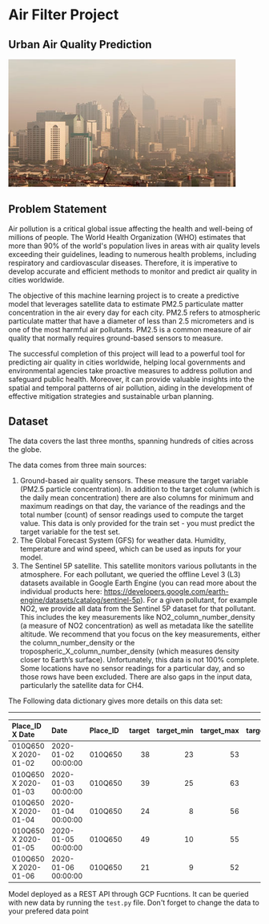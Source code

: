 # Air Filter Project


## Urban Air Quality Prediction

![Architecture](./images/air_quality-01.jpg)

## Problem Statement

Air pollution is a critical global issue affecting the health and well-being of millions of people. The World Health Organization (WHO) estimates that more than 90% of the world's population lives in areas with air quality levels exceeding their guidelines, leading to numerous health problems, including respiratory and cardiovascular diseases. Therefore, it is imperative to develop accurate and efficient methods to monitor and predict air quality in cities worldwide.

The objective of this machine learning project is to create a predictive model that leverages satellite data to estimate PM2.5 particulate matter concentration in the air every day for each city. PM2.5 refers to atmospheric particulate matter that have a diameter of less than 2.5 micrometers and is one of the most harmful air pollutants. PM2.5 is a common measure of air quality that normally requires ground-based sensors to measure.

The successful completion of this project will lead to a powerful tool for predicting air quality in cities worldwide, helping local governments and environmental agencies take proactive measures to address pollution and safeguard public health. Moreover, it can provide valuable insights into the spatial and temporal patterns of air pollution, aiding in the development of effective mitigation strategies and sustainable urban planning.

## Dataset

The data covers the last three months, spanning hundreds of cities across the globe.

The data comes from three main sources:

1. Ground-based air quality sensors. These measure the target variable (PM2.5 particle concentration). In addition to the target column (which is the daily mean concentration) there are also columns for minimum and maximum readings on that day, the variance of the readings and the total number (count) of sensor readings used to compute the target value. This data is only provided for the train set - you must predict the target variable for the test set.
2. The Global Forecast System (GFS) for weather data. Humidity, temperature and wind speed, which can be used as inputs for your model.
3. The Sentinel 5P satellite. This satellite monitors various pollutants in the atmosphere. For each pollutant, we queried the offline Level 3 (L3) datasets available in Google Earth Engine (you can read more about the individual products here: https://developers.google.com/earth-engine/datasets/catalog/sentinel-5p). For a given pollutant, for example NO2, we provide all data from the Sentinel 5P dataset for that pollutant. This includes the key measurements like NO2_column_number_density (a measure of NO2 concentration) as well as metadata like the satellite altitude. We recommend that you focus on the key measurements, either the column_number_density or the tropospheric_X_column_number_density (which measures density closer to Earth’s surface).
Unfortunately, this data is not 100% complete. Some locations have no sensor readings for a particular day, and so those rows have been excluded. There are also gaps in the input data, particularly the satellite data for CH4.

The Following data dictionary gives more details on this data set:

---

| Place_ID X Date      | Date                | Place_ID   |   target |   target_min |   target_max |   target_variance |   target_count |   precipitable_water_entire_atmosphere |   relative_humidity_2m_above_ground |   specific_humidity_2m_above_ground |   temperature_2m_above_ground |   u_component_of_wind_10m_above_ground |   v_component_of_wind_10m_above_ground |   L3_NO2_NO2_column_number_density |   L3_NO2_NO2_slant_column_number_density |   L3_NO2_absorbing_aerosol_index |   L3_NO2_cloud_fraction |   L3_NO2_sensor_altitude |   L3_NO2_sensor_azimuth_angle |   L3_NO2_sensor_zenith_angle |   L3_NO2_solar_azimuth_angle |   L3_NO2_solar_zenith_angle |   L3_NO2_stratospheric_NO2_column_number_density |   L3_NO2_tropopause_pressure |   L3_NO2_tropospheric_NO2_column_number_density |   L3_O3_O3_column_number_density |   L3_O3_O3_effective_temperature |   L3_O3_cloud_fraction |   L3_O3_sensor_azimuth_angle |   L3_O3_sensor_zenith_angle |   L3_O3_solar_azimuth_angle |   L3_O3_solar_zenith_angle |   L3_CO_CO_column_number_density |   L3_CO_H2O_column_number_density |   L3_CO_cloud_height |   L3_CO_sensor_altitude |   L3_CO_sensor_azimuth_angle |   L3_CO_sensor_zenith_angle |   L3_CO_solar_azimuth_angle |   L3_CO_solar_zenith_angle |   L3_HCHO_HCHO_slant_column_number_density |   L3_HCHO_cloud_fraction |   L3_HCHO_sensor_azimuth_angle |   L3_HCHO_sensor_zenith_angle |   L3_HCHO_solar_azimuth_angle |   L3_HCHO_solar_zenith_angle |   L3_HCHO_tropospheric_HCHO_column_number_density |   L3_HCHO_tropospheric_HCHO_column_number_density_amf |   L3_CLOUD_cloud_base_height |   L3_CLOUD_cloud_base_pressure |   L3_CLOUD_cloud_fraction |   L3_CLOUD_cloud_optical_depth |   L3_CLOUD_cloud_top_height |   L3_CLOUD_cloud_top_pressure |   L3_CLOUD_sensor_azimuth_angle |   L3_CLOUD_sensor_zenith_angle |   L3_CLOUD_solar_azimuth_angle |   L3_CLOUD_solar_zenith_angle |   L3_CLOUD_surface_albedo |   L3_AER_AI_absorbing_aerosol_index |   L3_AER_AI_sensor_altitude |   L3_AER_AI_sensor_azimuth_angle |   L3_AER_AI_sensor_zenith_angle |   L3_AER_AI_solar_azimuth_angle |   L3_AER_AI_solar_zenith_angle |   L3_SO2_SO2_column_number_density |   L3_SO2_SO2_column_number_density_amf |   L3_SO2_SO2_slant_column_number_density |   L3_SO2_absorbing_aerosol_index |   L3_SO2_cloud_fraction |   L3_SO2_sensor_azimuth_angle |   L3_SO2_sensor_zenith_angle |   L3_SO2_solar_azimuth_angle |   L3_SO2_solar_zenith_angle |   L3_CH4_CH4_column_volume_mixing_ratio_dry_air |   L3_CH4_aerosol_height |   L3_CH4_aerosol_optical_depth |   L3_CH4_sensor_azimuth_angle |   L3_CH4_sensor_zenith_angle |   L3_CH4_solar_azimuth_angle |   L3_CH4_solar_zenith_angle |
|:---------------------|:--------------------|:-----------|---------:|-------------:|-------------:|------------------:|---------------:|---------------------------------------:|------------------------------------:|------------------------------------:|------------------------------:|---------------------------------------:|---------------------------------------:|-----------------------------------:|-----------------------------------------:|---------------------------------:|------------------------:|-------------------------:|------------------------------:|-----------------------------:|-----------------------------:|----------------------------:|-------------------------------------------------:|-----------------------------:|------------------------------------------------:|---------------------------------:|---------------------------------:|-----------------------:|-----------------------------:|----------------------------:|----------------------------:|---------------------------:|---------------------------------:|----------------------------------:|---------------------:|------------------------:|-----------------------------:|----------------------------:|----------------------------:|---------------------------:|-------------------------------------------:|-------------------------:|-------------------------------:|------------------------------:|------------------------------:|-----------------------------:|--------------------------------------------------:|------------------------------------------------------:|-----------------------------:|-------------------------------:|--------------------------:|-------------------------------:|----------------------------:|------------------------------:|--------------------------------:|-------------------------------:|-------------------------------:|------------------------------:|--------------------------:|------------------------------------:|----------------------------:|---------------------------------:|--------------------------------:|--------------------------------:|-------------------------------:|-----------------------------------:|---------------------------------------:|-----------------------------------------:|---------------------------------:|------------------------:|------------------------------:|-----------------------------:|-----------------------------:|----------------------------:|------------------------------------------------:|------------------------:|-------------------------------:|------------------------------:|-----------------------------:|-----------------------------:|----------------------------:|
| 010Q650 X 2020-01-02 | 2020-01-02 00:00:00 | 010Q650    |       38 |           23 |           53 |            769.5  |             92 |                               11       |                                60.2 |                             0.00804 |                       18.5168 |                                1.99638 |                               -1.22739 |                        7.38304e-05 |                              0.00015582  |                        -1.23133  |               0.0065068 |                   840210 |                       76.5375 |                    38.6343   |                     -61.7367 |                     22.3582 |                                      5.67927e-05 |                      6156.07 |                                     1.70377e-05 |                         0.119095 |                          234.151 |              0         |                      76.5364 |                   38.593    |                    -61.7526 |                    22.3637 |                        0.0210803 |                           883.332 |             267.017  |                  840138 |                      74.5434 |                    38.6225  |                    -61.789  |                    22.3791 |                               -1.04126e-05 |                0         |                        76.5364 |                     38.593    |                      -61.7526 |                      22.3637 |                                       6.3888e-05  |                                              0.566828 |                       38     |                           38   |                 0         |                       38       |                      38     |                          38   |                         76.5364 |                      38.593    |                       -61.7526 |                       22.3637 |                 38        |                           -1.23133  |                      840210 |                          76.5375 |                       38.6343   |                        -61.7367 |                        22.3582 |                       -0.000126854 |                               0.312521 |                             -4.04658e-05 |                        -1.86148  |               0         |                       76.5364 |                    38.593    |                     -61.7526 |                     22.3637 |                                         1793.79 |                 3227.86 |                      0.010579  |                        74.481 |                      37.5015 |                     -62.1426 |                     22.5451 |
| 010Q650 X 2020-01-03 | 2020-01-03 00:00:00 | 010Q650    |       39 |           25 |           63 |           1319.85 |             91 |                               14.6     |                                48.8 |                             0.00839 |                       22.5465 |                                3.33043 |                               -1.18811 |                        7.60326e-05 |                              0.000196866 |                        -1.08255  |               0.01836   |                   840773 |                      -14.708  |                    59.6249   |                     -67.6935 |                     28.6148 |                                      5.46511e-05 |                      6156.07 |                                     2.13815e-05 |                         0.115179 |                          233.314 |              0.0594329 |                     -14.708  |                   59.6249   |                    -67.6935 |                    28.6148 |                        0.0220167 |                          1148.99  |              61.2167 |                  841117 |                     -57.0152 |                    61.4026  |                    -74.4576 |                    33.0895 |                                0.000114448 |                0.0594329 |                       -14.708  |                     59.6249   |                      -67.6935 |                      28.6148 |                                       0.000170987 |                                              0.858446 |                      175.02  |                        99354.2 |                 0.0593581 |                        5.95854 |                     175.072 |                       99353.7 |                        -14.708  |                      59.6249   |                       -67.6935 |                       28.6148 |                  0.315403 |                           -1.08255  |                      840773 |                         -14.708  |                       59.6249   |                        -67.6935 |                        28.6148 |                        0.000150296 |                               0.433957 |                              5.0211e-05  |                        -1.45261  |               0.0594329 |                      -14.708  |                    59.6249   |                     -67.6935 |                     28.6148 |                                         1789.96 |                 3384.23 |                      0.0151044 |                        75.63  |                      55.6575 |                     -53.8681 |                     19.2937 |
| 010Q650 X 2020-01-04 | 2020-01-04 00:00:00 | 010Q650    |       24 |            8 |           56 |           1181.96 |             96 |                               16.4     |                                33.4 |                             0.0075  |                       27.031  |                                5.06573 |                                3.50056 |                        6.66078e-05 |                              0.000170418 |                        -1.00124  |               0.0159039 |                   841411 |                     -105.201  |                    49.8397   |                     -78.3427 |                     34.297  |                                      5.91257e-05 |                      7311.87 |                                     7.48202e-06 |                         0.115876 |                          232.233 |              0.082063  |                    -105.201  |                   49.8397   |                    -78.3427 |                    34.297  |                        0.0206767 |                          1109.35  |             134.7    |                  841320 |                    -103.494  |                    49.9246  |                    -78.3551 |                    34.3089 |                                2.68109e-05 |                0.082063  |                      -105.201  |                     49.8397   |                      -78.3427 |                      34.297  |                                       0.0001239   |                                              0.910536 |                      275.904 |                        98118.9 |                 0.0822465 |                        5.75576 |                     508.978 |                       95671.4 |                       -105.201  |                      49.8397   |                       -78.3427 |                       34.297  |                  0.307463 |                           -1.00124  |                      841411 |                        -105.201  |                       49.8397   |                        -78.3427 |                        34.297  |                        0.000150096 |                               0.356925 |                              5.29488e-05 |                        -1.57295  |               0.082063  |                     -105.201  |                    49.8397   |                     -78.3427 |                     34.297  |                                           32    |                   32    |                     32         |                        32     |                      32      |                      32      |                     32      |
| 010Q650 X 2020-01-05 | 2020-01-05 00:00:00 | 010Q650    |       49 |           10 |           55 |           1113.67 |             96 |                                6.91195 |                                21.3 |                             0.00391 |                       23.9719 |                                3.004   |                                1.09947 |                        8.25818e-05 |                              0.000174859 |                        -0.777019 |               0.0557655 |                   841103 |                     -104.334  |                    29.181    |                     -73.8966 |                     30.5454 |                                      5.95394e-05 |                     11205.4  |                                     2.30247e-05 |                         0.141557 |                          230.936 |              0.121261  |                    -104.334  |                   29.1813   |                    -73.8966 |                    30.5454 |                        0.0212071 |                          1061.57  |             474.821  |                  841036 |                    -101.956  |                    29.215   |                    -73.9146 |                    30.5445 |                                2.34869e-05 |                0.121261  |                      -104.334  |                     29.1813   |                      -73.8966 |                      30.5454 |                                       8.07577e-05 |                                              1.13257  |                      383.692 |                        97258.5 |                 0.121555  |                        6.24689 |                     495.38  |                       96232.5 |                       -104.334  |                      29.1813   |                       -73.8966 |                       30.5454 |                  0.279637 |                           -0.777023 |                      841103 |                        -104.334  |                       29.181    |                        -73.8966 |                        30.5454 |                        0.000227213 |                               0.584522 |                              0.000109705 |                        -1.23932  |               0.121261  |                     -104.334  |                    29.1813   |                     -73.8966 |                     30.5454 |                                           32.5  |                   32.5  |                     32.5       |                        32.5   |                      32.5    |                      32.5    |                     32.5    |
| 010Q650 X 2020-01-06 | 2020-01-06 00:00:00 | 010Q650    |       21 |            9 |           52 |           1164.82 |             95 |                               13.9     |                                44.7 |                             0.00535 |                       16.8163 |                                2.62179 |                                2.67056 |                        7.03848e-05 |                              0.000141551 |                         0.366323 |               0.0285296 |                   840763 |                       58.8502 |                     0.797294 |                     -68.6125 |                     26.8997 |                                      6.16401e-05 |                     11205.4  |                                     8.74477e-06 |                         0.126369 |                          232.499 |              0.0379194 |                      58.8502 |                    0.797294 |                    -68.6125 |                    26.8997 |                        0.0377656 |                          1044.25  |             926.926  |                  840710 |                      15.4996 |                     1.38908 |                    -68.6229 |                    26.9062 |                                3.72496e-05 |                0.0379194 |                        58.8502 |                      0.797294 |                      -68.6125 |                      26.8997 |                                       0.000140219 |                                              0.649359 |                     4314.48  |                        59875   |                 0.0370076 |                        4.20569 |                    5314.48  |                       52561.5 |                         58.8502 |                       0.797294 |                       -68.6125 |                       26.8997 |                  0.238241 |                            0.366324 |                      840763 |                          58.8502 |                        0.797294 |                        -68.6125 |                        26.8997 |                        0.000389767 |                               0.408047 |                              0.00015891  |                         0.202489 |               0.0379194 |                       58.8502 |                     0.797294 |                     -68.6125 |                     26.8997 |                                           30.5  |                   30.5  |                     30.5       |                        30.5   |                      30.5    |                      30.5    |                     30.5    |


Model deployed as a REST API through GCP Fucntions. It can be queried with new data by running the `test.py` file. Don't forget to change the data to your prefered data point
